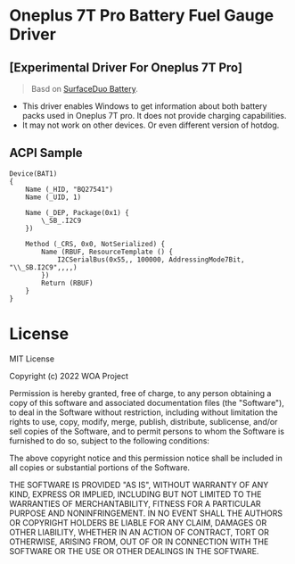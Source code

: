 # Oneplus 7T Pro Battery Fuel Gauge Driver
<!-- 
This driver is designed for the Texas Instrument bq27742-G1 Fuel Gauges found in the Surface Duo (1st Generation) flashed with Microsoft own Firmware. It may work on other devices using the same fuel gauge provided you remove the manufacturer block reading code. -->
## [Experimental Driver For Oneplus 7T Pro]  
> Basd on [SurfaceDuo Battery](https://github.com/woa-project/surfacebattery).  
  - This driver enables Windows to get information about both battery packs used in Oneplus 7T pro. It does not provide charging capabilities.
  - It may not work on other devices. Or even different version of hotdog.

## ACPI Sample

```asl
Device(BAT1)
{
    Name (_HID, "BQ27541")
    Name (_UID, 1)

    Name (_DEP, Package(0x1) {
        \_SB_.I2C9
    })

    Method (_CRS, 0x0, NotSerialized) {
        Name (RBUF, ResourceTemplate () {
            I2CSerialBus(0x55,, 100000, AddressingMode7Bit, "\\_SB.I2C9",,,,)
        })
        Return (RBUF)
    }
}
```
# License

MIT License

Copyright (c) 2022 WOA Project

Permission is hereby granted, free of charge, to any person obtaining a copy
of this software and associated documentation files (the "Software"), to deal
in the Software without restriction, including without limitation the rights
to use, copy, modify, merge, publish, distribute, sublicense, and/or sell
copies of the Software, and to permit persons to whom the Software is
furnished to do so, subject to the following conditions:

The above copyright notice and this permission notice shall be included in all
copies or substantial portions of the Software.

THE SOFTWARE IS PROVIDED "AS IS", WITHOUT WARRANTY OF ANY KIND, EXPRESS OR
IMPLIED, INCLUDING BUT NOT LIMITED TO THE WARRANTIES OF MERCHANTABILITY,
FITNESS FOR A PARTICULAR PURPOSE AND NONINFRINGEMENT. IN NO EVENT SHALL THE
AUTHORS OR COPYRIGHT HOLDERS BE LIABLE FOR ANY CLAIM, DAMAGES OR OTHER
LIABILITY, WHETHER IN AN ACTION OF CONTRACT, TORT OR OTHERWISE, ARISING FROM,
OUT OF OR IN CONNECTION WITH THE SOFTWARE OR THE USE OR OTHER DEALINGS IN THE
SOFTWARE.
